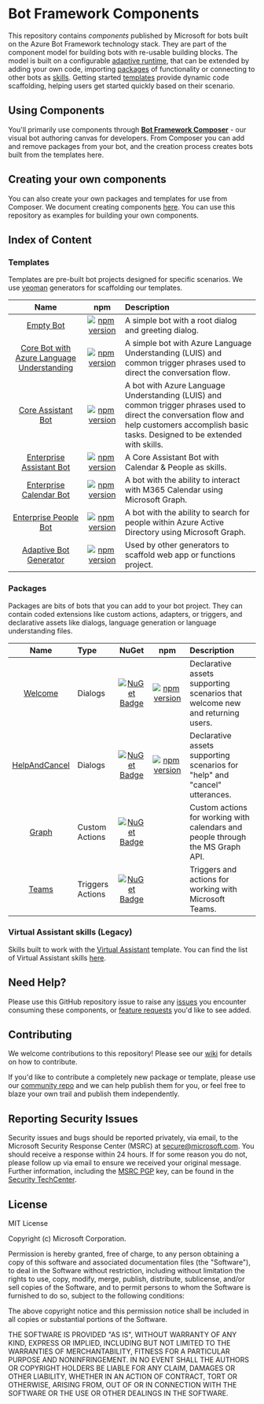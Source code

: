 # Bot Framework Components

This repository contains *components* published by Microsoft for bots built on the Azure Bot Framework technology stack. They are part of the component model for building bots with re-usable building blocks. The model is built on a configurable [adaptive runtime](#adaptive-runtime), that can be extended by adding your own code, importing [packages](#packages) of functionality or connecting to other bots as [skills](#skills). Getting started [templates](#templates) provide dynamic code scaffolding, helping users get started quickly based on their scenario.

## Using Components

You'll primarily use components through [**Bot Framework Composer**](https://github.com/microsoft/BotFramework-Composer) - our visual bot authoring canvas for developers. From Composer you can add and remove packages from your bot, and the creation process creates bots built from the templates here.

## Creating your own components

You can also create your own packages and templates for use from Composer. We document creating components [here](/docs/overview.md). You can use this repository as examples for building your own components.

## Index of Content

### Templates

Templates are pre-built bot projects designed for specific scenarios. We use [yeoman](https://yeoman.io) generators for scaffolding our templates.

| Name         | npm | Description |
|:------------:|:---:|:------------|
|[Empty Bot](/generators/generator-bot-empty) | [![npm version](https://badge.fury.io/js/%40microsoft%2Fgenerator-bot-empty.svg)](https://badge.fury.io/js/%40microsoft%2Fgenerator-bot-empty) | A simple bot with a root dialog and greeting dialog. |
|[Core Bot with Azure Language Understanding](/generators/generator-bot-core-language) | [![npm version](https://badge.fury.io/js/%40microsoft%2Fgenerator-bot-core-language.svg)](https://badge.fury.io/js/%40microsoft%2Fgenerator-bot-core-language) | A simple bot with Azure Language Understanding (LUIS) and common trigger phrases used to direct the conversation flow. |
|[Core Assistant Bot](/generators/generator-bot-core-assistant) | [![npm version](https://badge.fury.io/js/%40microsoft%2Fgenerator-bot-core-assistant.svg)](https://badge.fury.io/js/%40microsoft%2Fgenerator-bot-core-assistant) | A bot with Azure Language Understanding (LUIS) and common trigger phrases used to direct the conversation flow and help customers accomplish basic tasks. Designed to be extended with skills. |
|[Enterprise Assistant Bot](/generators/generator-bot-enterprise-assistant) | [![npm version](https://badge.fury.io/js/%40microsoft%2Fgenerator-bot-enterprise-assistant.svg)](https://badge.fury.io/js/%40microsoft%2Fgenerator-bot-enterprise-assistant) | A Core Assistant Bot with Calendar & People as skills. |
|[Enterprise Calendar Bot](/generators/generator-bot-enterprise-calendar) | [![npm version](https://badge.fury.io/js/%40microsoft%2Fgenerator-bot-enterprise-calendar.svg)](https://badge.fury.io/js/%40microsoft%2Fgenerator-bot-enterprise-calendar) | A bot with the ability to interact with M365 Calendar using Microsoft Graph. |
|[Enterprise People Bot](/generators/generator-bot-enterprise-people) | [![npm version](https://badge.fury.io/js/%40microsoft%2Fgenerator-bot-enterprise-people.svg)](https://badge.fury.io/js/%40microsoft%2Fgenerator-bot-enterprise-people) | A bot with the ability to search for people within Azure Active Directory using Microsoft Graph.|
|[Adaptive Bot Generator](/generators/generator-bot-adaptive) | [![npm version](https://badge.fury.io/js/%40microsoft%2Fgenerator-bot-adaptive.svg)](https://badge.fury.io/js/%40microsoft%2Fgenerator-bot-adaptive) | Used by other generators to scaffold web app or functions project. |

### Packages

Packages are bits of bots that you can add to your bot project. They can contain coded extensions like custom actions, adapters, or triggers, and declarative assets like dialogs, language generation or language understanding files.

| Name         |Type   | NuGet | npm |Description |
|:------------:|:------|:-----:|:---:|:-----------|
|[Welcome](/packages/Welcome) | Dialogs | [![NuGet Badge](https://buildstats.info/nuget/Microsoft.Bot.Components.Welcome?includePreReleases=true)](https://www.nuget.org/packages/Microsoft.Bot.Components.Welcome/)| [![npm version](https://badge.fury.io/js/%40microsoft%2Fbot-components-welcome.svg)](https://badge.fury.io/js/%40microsoft%2Fbot-components-welcome) | Declarative assets supporting scenarios that welcome new and returning users. |
|[HelpAndCancel](/packages/HelpAndCancel) | Dialogs | [![NuGet Badge](https://buildstats.info/nuget/Microsoft.Bot.Components.HelpAndCancel?includePreReleases=true)](https://www.nuget.org/packages/Microsoft.Bot.Components.HelpAndCancel/) | [![npm version](https://badge.fury.io/js/%40microsoft%2Fbot-components-helpandcancel.svg)](https://badge.fury.io/js/%40microsoft%2Fbot-components-helpandcancel) | Declarative assets supporting scenarios for "help" and "cancel" utterances. |
|[Graph](/packages/Graph) | Custom Actions | [![NuGet Badge](https://buildstats.info/nuget/Microsoft.Bot.Components.Graph?includePreReleases=true)](https://www.nuget.org/packages/Microsoft.Bot.Components.Graph/) | | Custom actions for working with calendars and people through the MS Graph API.|
|[Teams](/packages/Teams) | Triggers Actions | [![NuGet Badge](https://buildstats.info/nuget/Microsoft.Bot.Components.Teams?includePreReleases=true)](https://www.nuget.org/packages/Microsoft.Bot.Components.Teams/) | | Triggers and actions for working with Microsoft Teams.|

### Virtual Assistant skills (Legacy)

Skills built to work with the [Virtual Assistant](https://docs.microsoft.com/azure/bot-service/bot-builder-virtual-assistant-introduction) template. You can find the list of Virtual Assistant skills [here](/skills/csharp/readme.md).

## Need Help?

Please use this GitHub repository issue to raise any [issues](https://github.com/Microsoft/botframework-components/issues/new?assignees=&labels=Type%3A+Bug&template=bug_report.md&title=) you encounter consuming these components, or [feature requests](https://github.com/Microsoft/botframework-components/issues/new?assignees=&labels=Type%3A+Feature&template=feature_request.md&title=) you'd like to see added.

## Contributing

We welcome contributions to this repository! Please see our [wiki](https://github.com/microsoft/botframework-components/wiki) for details on how to contribute.

If you'd like to contribute a completely new package or template, please use our [community repo](https://github.com/BotBuilderCommunity/) and we can help publish them for you, or feel free to blaze your own trail and publish them independently.

## Reporting Security Issues

Security issues and bugs should be reported privately, via email, to the Microsoft Security Response Center (MSRC) at [secure@microsoft.com](mailto:secure@microsoft.com). You should receive a response within 24 hours. If for some reason you do not, please follow up via email to ensure we received your original message. Further information, including the [MSRC PGP](https://technet.microsoft.com/security/dn606155) key, can be found in the [Security TechCenter](https://technet.microsoft.com/security/default).

## License

MIT License

Copyright (c) Microsoft Corporation.

Permission is hereby granted, free of charge, to any person obtaining a copy
of this software and associated documentation files (the "Software"), to deal
in the Software without restriction, including without limitation the rights
to use, copy, modify, merge, publish, distribute, sublicense, and/or sell
copies of the Software, and to permit persons to whom the Software is
furnished to do so, subject to the following conditions:

The above copyright notice and this permission notice shall be included in all
copies or substantial portions of the Software.

THE SOFTWARE IS PROVIDED "AS IS", WITHOUT WARRANTY OF ANY KIND, EXPRESS OR
IMPLIED, INCLUDING BUT NOT LIMITED TO THE WARRANTIES OF MERCHANTABILITY,
FITNESS FOR A PARTICULAR PURPOSE AND NONINFRINGEMENT. IN NO EVENT SHALL THE
AUTHORS OR COPYRIGHT HOLDERS BE LIABLE FOR ANY CLAIM, DAMAGES OR OTHER
LIABILITY, WHETHER IN AN ACTION OF CONTRACT, TORT OR OTHERWISE, ARISING FROM,
OUT OF OR IN CONNECTION WITH THE SOFTWARE OR THE USE OR OTHER DEALINGS IN THE
SOFTWARE.